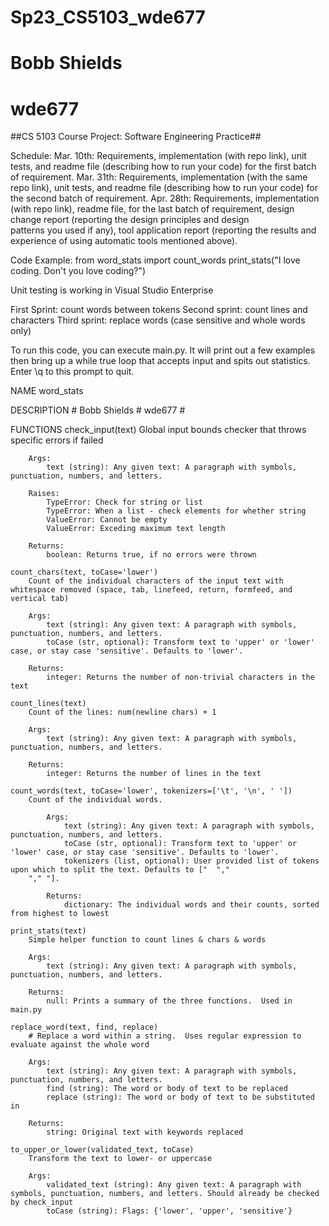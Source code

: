 # Sp23_CS5103_wde677
# Bobb Shields
# wde677

##CS 5103 Course Project: Software Engineering Practice##

Schedule: 
Mar. 10th: Requirements, implementation (with repo link), unit tests, and readme file (describing how to run your code) for the first batch of requirement. 
Mar. 31th: Requirements, implementation (with the same repo link), unit tests, and readme file (describing how to run your code) for the second batch of requirement. 
Apr. 28th: Requirements, implementation (with repo link), readme file, for the last batch of requirement, design change report (reporting the design principles and design  
patterns you used if any), tool application report (reporting the results and experience of using automatic tools mentioned above). 

Code Example:
from word_stats import count_words
print_stats("I love coding.  Don't you love coding?")

Unit testing is working in Visual Studio Enterprise 

First Sprint: count words between tokens
Second sprint: count lines and characters
Third sprint: replace words (case sensitive and whole words only) 

To run this code, you can execute main.py.  It will print out a few examples then bring up a while true loop that accepts input and spits out statistics.
Enter \q to this prompt to quit. 

NAME
    word_stats

DESCRIPTION
    # Bobb Shields
    # wde677
    #

FUNCTIONS
    check_input(text)
        Global input bounds checker that throws specific errors if failed

        Args:
            text (string): Any given text: A paragraph with symbols, punctuation, numbers, and letters.

        Raises:
            TypeError: Check for string or list
            TypeError: When a list - check elements for whether string
            ValueError: Cannot be empty
            ValueError: Exceding maximum text length

        Returns:
            boolean: Returns true, if no errors were thrown

    count_chars(text, toCase='lower')
        Count of the individual characters of the input text with whitespace removed (space, tab, linefeed, return, formfeed, and vertical tab)

        Args:
            text (string): Any given text: A paragraph with symbols, punctuation, numbers, and letters.
            toCase (str, optional): Transform text to 'upper' or 'lower' case, or stay case 'sensitive'. Defaults to 'lower'.

        Returns:
            integer: Returns the number of non-trivial characters in the text

    count_lines(text)
        Count of the lines: num(newline chars) + 1

        Args:
            text (string): Any given text: A paragraph with symbols, punctuation, numbers, and letters.

        Returns:
            integer: Returns the number of lines in the text

    count_words(text, toCase='lower', tokenizers=['\t', '\n', ' '])
        Count of the individual words.

            Args:
                text (string): Any given text: A paragraph with symbols, punctuation, numbers, and letters.
                toCase (str, optional): Transform text to 'upper' or 'lower' case, or stay case 'sensitive'. Defaults to 'lower'.
                tokenizers (list, optional): User provided list of tokens upon which to split the text. Defaults to ["  ","
        "," "].

            Returns:
                dictionary: The individual words and their counts, sorted from highest to lowest

    print_stats(text)
        Simple helper function to count lines & chars & words

        Args:
            text (string): Any given text: A paragraph with symbols, punctuation, numbers, and letters.

        Returns:
            null: Prints a summary of the three functions.  Used in main.py

    replace_word(text, find, replace)
        # Replace a word within a string.  Uses regular expression to evaluate against the whole word

        Args:
            text (string): Any given text: A paragraph with symbols, punctuation, numbers, and letters.
            find (string): The word or body of text to be replaced
            replace (string): The word or body of text to be substituted in

        Returns:
            string: Original text with keywords replaced

    to_upper_or_lower(validated_text, toCase)
        Transform the text to lower- or uppercase

        Args:
            validated_text (string): Any given text: A paragraph with symbols, punctuation, numbers, and letters. Should already be checked by check_input
            toCase (string): Flags: {'lower', 'upper', 'sensitive'}